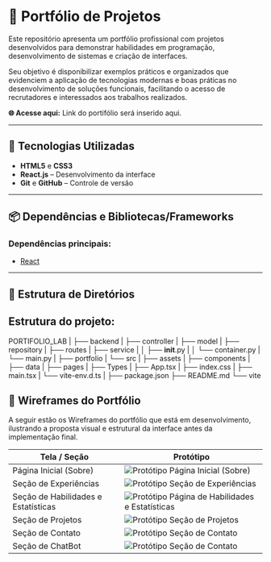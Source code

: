 # 📌 Portfólio de Projetos

Este repositório apresenta um portfólio profissional com projetos desenvolvidos para demonstrar habilidades em programação, desenvolvimento de sistemas e criação de interfaces. 

Seu objetivo é disponibilizar exemplos práticos e organizados que evidenciem a aplicação de tecnologias modernas e boas práticas no desenvolvimento de soluções funcionais, facilitando o acesso de recrutadores e interessados aos trabalhos realizados.


**🌐 Acesse aqui:** Link do portifólio será inserido aqui.

---

## 🚀 Tecnologias Utilizadas
- **HTML5** e **CSS3**
- **React.js** – Desenvolvimento da interface
- **Git** e **GitHub** – Controle de versão

---

## 📦 Dependências e Bibliotecas/Frameworks
### Dependências principais:
- [React](https://react.dev/)

---

## 📂 Estrutura de Diretórios

## Estrutura do projeto:

PORTIFOLIO_LAB
|
├── backend
|   ├── controller
|   ├── model
|   ├── repository
|   ├── routes
|   ├── service
|   │   ├── __init__.py
|   │   └── container.py
|   └── main.py
|
├── portfolio
|   └── src
|       ├── assets
|       ├── components
|       ├── data
|       ├── pages
|       ├── Types
|       ├── App.tsx
|       ├── index.css
|       ├── main.tsx
|       └── vite-env.d.ts
|
├── package.json
├── README.md
└── vite

## 📸 Wireframes do Portfólio

A seguir estão os Wireframes do portfólio que está em desenvolvimento, ilustrando a proposta visual e estrutural da interface antes da implementação final.

| Tela / Seção | Protótipo |
|--------------|-----------|
| Página Inicial (Sobre) | ![Protótipo Página Inicial (Sobre)](./images/PaginaInicial.png) |
| Seção de Experiências | ![Protótipo Seção de Experiências](./images/Experiencias.png) |
| Seção de Habilidades e Estatísticas | ![Protótipo Página de Habilidades e Estatísticas](./images/PaginaHbilidades.png) |
| Seção de Projetos | ![Protótipo Seção de Projetos](./images/PaginaProjetos.png) |
| Seção de Contato | ![Protótipo Seção de Contato](./images/PaginaContatos.png) |
| Seção de ChatBot | ![Protótipo Seção de Contato](./images/PaginaChatBot.png) |
